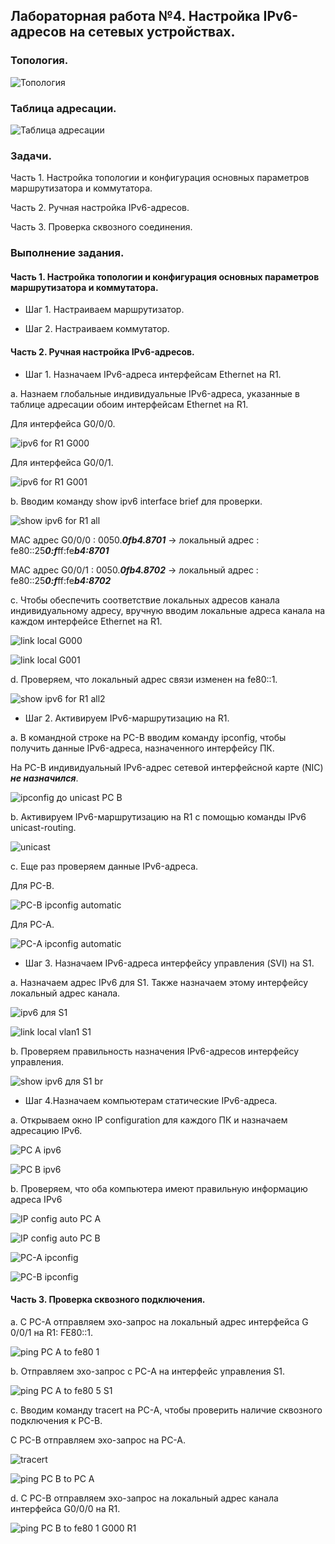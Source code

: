 ## Лабораторная работа №4. Настройка IPv6-адресов на сетевых устройствах.

### Топология.

![Топология](https://github.com/Shure0407/Network_engineer/assets/162669909/e800d2f7-2b96-4386-8e0f-ace783c306e4)

### Таблица адресации.

![Таблица адресации](https://github.com/Shure0407/Network_engineer/assets/162669909/8677f1e3-a908-4889-9264-f9eedf1c1766)

### Задачи.

Часть 1. Настройка топологии и конфигурация основных параметров маршрутизатора и коммутатора.

Часть 2. Ручная настройка IPv6-адресов.

Часть 3. Проверка сквозного соединения.

### Выполнение задания.

#### Часть 1. Настройка топологии и конфигурация основных параметров маршрутизатора и коммутатора.

- Шаг 1. Настраиваем маршрутизатор.

  

- Шаг 2. Настраиваем коммутатор.

  

#### Часть 2. Ручная настройка IPv6-адресов.

- Шаг 1. Назначаем IPv6-адреса интерфейсам Ethernet на R1.

a. Назнаем глобальные индивидуальные IPv6-адреса, указанные в таблице адресации обоим интерфейсам Ethernet на R1.

Для интерфейса G0/0/0.

![ipv6 for R1 G000](https://github.com/Shure0407/Network_engineer/assets/162669909/4ae213f3-f290-4997-a982-11399f6542b7)

Для интерфейса G0/0/1.

![ipv6 for R1 G001](https://github.com/Shure0407/Network_engineer/assets/162669909/3198ef5a-63bf-4ed4-b554-53b19c81c378)

b. Вводим команду show ipv6 interface brief для проверки.

![show ipv6 for R1 all ](https://github.com/Shure0407/Network_engineer/assets/162669909/24c3e025-4eae-40ee-86cd-b6d79346f524)

MAC адрес G0/0/0 : 0050.***0fb4.8701***  -> локальный адрес : fe80::25***0:f***ff:fe***b4:8701***

MAC адрес G0/0/1 : 0050.***0fb4.8702***  -> локальный адрес : fe80::25***0:f***ff:fe***b4:8702***

c. Чтобы обеспечить соответствие локальных адресов канала индивидуальному адресу, вручную вводим локальные адреса канала на каждом интерфейсе Ethernet на R1.

![link local G000](https://github.com/Shure0407/Network_engineer/assets/162669909/4df034c6-b832-4783-b9e0-7812f2fbe0b8)

![link local G001](https://github.com/Shure0407/Network_engineer/assets/162669909/0752cbe0-7d0e-448d-9cfc-7fa8fcac4480)

d. Проверяем, что локальный адрес связи изменен на fe80::1. 

![show ipv6 for R1 all2](https://github.com/Shure0407/Network_engineer/assets/162669909/69e1f674-fdbe-428e-87ab-d0c3bc1da2c7)

- Шаг 2. Активируем IPv6-маршрутизацию на R1.

a. В командной строке на PC-B вводим команду ipconfig, чтобы получить данные IPv6-адреса, назначенного интерфейсу ПК.
 
На PC-B индивидуальный IPv6-адрес сетевой интерфейсной карте (NIC) ***не назначился***.

![ipconfig до unicast PC B](https://github.com/Shure0407/Network_engineer/assets/162669909/fae227c0-72cd-4424-a50e-b9bb80d0a83a)

b. Активируем IPv6-маршрутизацию на R1 с помощью команды IPv6 unicast-routing.

![unicast](https://github.com/Shure0407/Network_engineer/assets/162669909/32effe70-cf95-4e49-8565-9008962fc9e7)

c. Еще раз проверяем данные IPv6-адреса.

Для PC-B.

![PC-B ipconfig automatic](https://github.com/Shure0407/Network_engineer/assets/162669909/6419bfe5-4d87-44ae-af06-b30044ac4a3e)

Для PC-A.

![PC-A ipconfig automatic](https://github.com/Shure0407/Network_engineer/assets/162669909/3e37fd25-e27d-4ab4-89ca-c40fb1be946c)


- Шаг 3. Назначаем IPv6-адреса интерфейсу управления (SVI) на S1.

a. Назначаем адрес IPv6 для S1. Также назначаем этому интерфейсу локальный адрес канала.

![ipv6 для S1](https://github.com/Shure0407/Network_engineer/assets/162669909/91671bc7-d5c9-4ca2-8d52-8900523015b2)

![link local vlan1 S1](https://github.com/Shure0407/Network_engineer/assets/162669909/0d54e4ed-9491-4462-a6c3-ac0dfbbaf438)


b. Проверяем правильность назначения IPv6-адресов интерфейсу управления.

![show ipv6 для S1 br](https://github.com/Shure0407/Network_engineer/assets/162669909/ba35354b-65b2-47fa-a7e8-55d068516f0d)


- Шаг 4.Назначаем компьютерам статические IPv6-адреса.

a. Открываем окно IP configuration для каждого ПК и назначаем адресацию IPv6.

![PC A ipv6](https://github.com/Shure0407/Network_engineer/assets/162669909/e315af42-a151-469d-b0a4-69849da777d2)

![PC B ipv6](https://github.com/Shure0407/Network_engineer/assets/162669909/6c670a95-6c46-4ef9-8c23-400b6cad0e03)

b. Проверяем, что оба компьютера имеют правильную информацию адреса IPv6

![IP config auto PC A](https://github.com/Shure0407/Network_engineer/assets/162669909/9f4f48fb-2ce7-4ebc-b9a6-a8b1ba7c0fcd)

![IP config auto PC B](https://github.com/Shure0407/Network_engineer/assets/162669909/f929cb65-803c-4e0e-9c73-e773cc1d4559)

![PC-A ipconfig](https://github.com/Shure0407/Network_engineer/assets/162669909/6f1f7b5a-c7b1-4c12-b501-17ccd7e60260)

![PC-B ipconfig](https://github.com/Shure0407/Network_engineer/assets/162669909/79ee56e3-4d77-43a9-a2ea-5894525d3e02)


#### Часть 3. Проверка сквозного подключения.

a. С PC-A отправляем эхо-запрос на локальный адрес интерфейса G 0/0/1 на R1: FE80::1. 

![ping PC A to fe80 1](https://github.com/Shure0407/Network_engineer/assets/162669909/834feb11-f98a-4b67-9fb3-f635143a4f99)

b. Отправляем эхо-запрос с PC-A на интерфейс управления S1.

![ping PC A to fe80 5 S1](https://github.com/Shure0407/Network_engineer/assets/162669909/921b2eda-7712-4b57-91c5-97c5aa434720)

с. Вводим команду tracert на PC-A, чтобы проверить наличие сквозного подключения к PC-B.

С PC-B отправляем эхо-запрос на PC-A.

![tracert](https://github.com/Shure0407/Network_engineer/assets/162669909/8af206fa-489d-4d5b-9a78-c2109c903d98)

![ping PC B to PC A](https://github.com/Shure0407/Network_engineer/assets/162669909/6dbee0aa-ec4a-4b94-8a42-89b77e481468)

d. С PC-B отправляем эхо-запрос на локальный адрес канала интерфейса G0/0/0 на R1.

![ping PC B to fe80 1 G000 R1](https://github.com/Shure0407/Network_engineer/assets/162669909/7854409e-34db-4205-8852-97126e7587a0)
